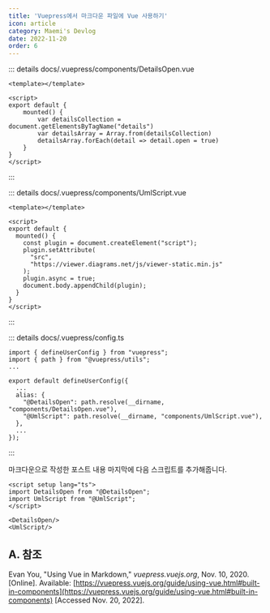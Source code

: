 ```yaml
---
title: 'Vuepress에서 마크다운 파일에 Vue 사용하기'
icon: article
category: Maemi's Devlog
date: 2022-11-20
order: 6
---
```


::: details docs/.vuepress/components/DetailsOpen.vue
```vue
<template></template>

<script>
export default {
	mounted() {
		var detailsCollection = document.getElementsByTagName("details")
		var detailsArray = Array.from(detailsCollection)
		detailsArray.forEach(detail => detail.open = true)
	}
}
</script>
```
:::

::: details docs/.vuepress/components/UmlScript.vue
```vue
<template></template>

<script>
export default {
  mounted() {
    const plugin = document.createElement("script");
    plugin.setAttribute(
      "src",
      "https://viewer.diagrams.net/js/viewer-static.min.js"
    );
    plugin.async = true;
    document.body.appendChild(plugin);
  }
}
</script>
```
:::

::: details docs/.vuepress/config.ts
```ts:no-line-numbers
import { defineUserConfig } from "vuepress";
import { path } from "@vuepress/utils";
...

export default defineUserConfig({
  ...
  alias: {
    "@DetailsOpen": path.resolve(__dirname, "components/DetailsOpen.vue"),
    "@UmlScript": path.resolve(__dirname, "components/UmlScript.vue"),
  },
  ...
});
```
:::

마크다운으로 작성한 포스트 내용 마지막에 다음 스크립트를 추가해줍니다.

```html:no-line-numbers
<script setup lang="ts">
import DetailsOpen from "@DetailsOpen";
import UmlScript from "@UmlScript";
</script>

<DetailsOpen/>
<UmlScript/>
```

## A. 참조
Evan You, "Using Vue in Markdown," *vuepress.vuejs.org*, Nov. 10, 2020. [Online]. Available: [https://vuepress.vuejs.org/guide/using-vue.html#built-in-components](https://vuepress.vuejs.org/guide/using-vue.html#built-in-components) [Accessed Nov. 20, 2022].

<script setup lang="ts">
import DetailsOpen from "@DetailsOpen";
</script>

<DetailsOpen/>
